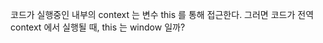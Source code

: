 코드가 실행중인 내부의 context 는 변수 this 를 통해 접근한다. 
그러면 코드가 전역 context 에서 실행될 때, this 는 window 일까?
<!--stackedit_data:
eyJoaXN0b3J5IjpbMTY3MTcxNjQyNV19
-->